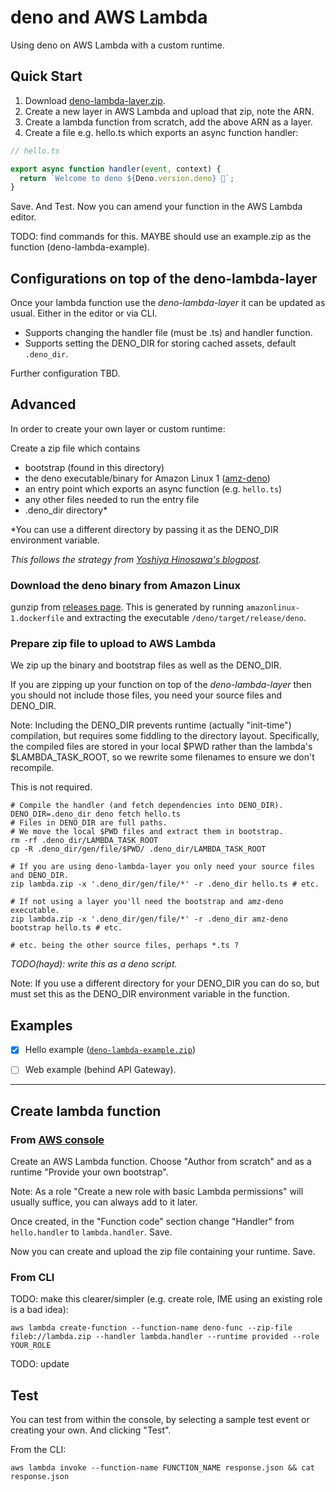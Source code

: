 # deno and AWS Lambda

Using deno on AWS Lambda with a custom runtime.

## Quick Start

1. Download [deno-lambda-layer.zip](https://github.com/hayd/deno_docker/releases/).
2. Create a new layer in AWS Lambda and upload that zip, note the ARN.
3. Create a lambda function from scratch, add the above ARN as a layer.
4. Create a file e.g. hello.ts which exports an async function handler:

```ts
// hello.ts

export async function handler(event, context) {
  return `Welcome to deno ${Deno.version.deno} 🦕`;
}
```
Save. And Test. Now you can amend your function in the AWS Lambda editor.

TODO: find commands for this. MAYBE should use an example.zip as the function (deno-lambda-example).

## Configurations on top of the deno-lambda-layer

Once your lambda function use the *deno-lambda-layer* it can be updated as usual.
Either in the editor or via CLI.

- Supports changing the handler file (must be .ts) and handler function.
- Supports setting the DENO_DIR for storing cached assets, default `.deno_dir`.

Further configuration TBD.

## Advanced

In order to create your own layer or custom runtime:

Create a zip file which contains
- bootstrap (found in this directory)
- the deno executable/binary for Amazon Linux 1 ([amz-deno]())
- an entry point which exports an async function (e.g. `hello.ts`)
- any other files needed to run the entry file
- .deno_dir directory\*

\*You can use a different directory by passing it as the DENO_DIR environment variable.

_This follows the strategy from [Yoshiya Hinosawa's blogpost](https://dev.to/kt3k/write-aws-lambda-function-in-deno-4b20)._

### Download the deno binary from Amazon Linux

gunzip from [releases page](https://github.com/hayd/deno_docker/releases).
This is generated by running `amazonlinux-1.dockerfile` and extracting
the executable `/deno/target/release/deno`.

### Prepare zip file to upload to AWS Lambda

We zip up the binary and bootstrap files as well as the DENO_DIR.

If you are zipping up your function on top of the *deno-lambda-layer* then you should not
include those files, you need your source files and DENO_DIR.

Note: Including the DENO_DIR prevents runtime (actually "init-time") compilation,
but requires some fiddling to the directory layout. Specifically, the compiled
files are stored in your local $PWD rather than the lambda's $LAMBDA_TASK_ROOT,
so we rewrite some filenames to ensure we don't recompile.

This is not required.


```
# Compile the handler (and fetch dependencies into DENO_DIR).
DENO_DIR=.deno_dir deno fetch hello.ts
# Files in DENO_DIR are full paths.
# We move the local $PWD files and extract them in bootstrap.
rm -rf .deno_dir/LAMBDA_TASK_ROOT
cp -R .deno_dir/gen/file/$PWD/ .deno_dir/LAMBDA_TASK_ROOT

# If you are using deno-lambda-layer you only need your source files and DENO_DIR.
zip lambda.zip -x '.deno_dir/gen/file/*' -r .deno_dir hello.ts # etc.

# If not using a layer you'll need the bootstrap and amz-deno executable.
zip lambda.zip -x '.deno_dir/gen/file/*' -r .deno_dir amz-deno bootstrap hello.ts # etc.

# etc. being the other source files, perhaps *.ts ?
```
_TODO(hayd): write this as a deno script._

Note: If you use a different directory for your DENO_DIR you can do so,
but must set this as the DENO_DIR environment variable in the function.

## Examples

- [x] Hello example ([`deno-lambda-example.zip`](https://github.com/hayd/deno_docker/releases/))
- [ ] Web example (behind API Gateway).


---



## Create lambda function

### From [AWS console](https://console.aws.amazon.com/lambda/)

Create an AWS Lambda function. Choose "Author from scratch" and
as a runtime "Provide your own bootstrap".

Note: As a role "Create a new role with basic Lambda permissions" will usually
suffice, you can always add to it later.

Once created, in the "Function code" section change "Handler" from `hello.handler`
to `lambda.handler`. Save.

Now you can create and upload the zip file containing your runtime. Save.

### From CLI

TODO: make this clearer/simpler (e.g. create role, IME using an existing role is a bad idea):

```
aws lambda create-function --function-name deno-func --zip-file fileb://lambda.zip --handler lambda.handler --runtime provided --role YOUR_ROLE
```

TODO: update

## Test

You can test from within the console, by selecting a sample test event or creating your own.
And clicking "Test".

From the CLI:

```
aws lambda invoke --function-name FUNCTION_NAME response.json && cat response.json
```

